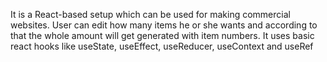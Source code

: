 It is a React-based setup which can be used for making commercial websites. User can edit how many items he or she wants and according to that the whole amount will get generated with item numbers. It uses basic react hooks like useState, useEffect, useReducer, useContext and useRef
